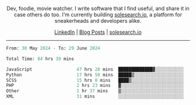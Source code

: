 <p align="center">Dev, foodie, movie watcher. I write software that I find useful, and share it in case others do too. I'm currently building <a href="https://solesearch.io">solesearch.io</a>, a platform for sneakerheads and developers alike.</p>
<p align="center">
  <a href="https://www.linkedin.com/in/peter-rauscher">LinkedIn</a>
  |
  <a href="https://dev.to/peterrauscher">Blog Posts</a>
  |
  <a href="https://solesearch.io">solesearch.io</a>
</p>
<hr/>
<!--START_SECTION:waka-->

```python
From: 30 May 2024 - To: 29 June 2024

Total Time: 84 hrs 39 mins

JavaScript                 47 hrs 28 mins  █████████████▓░░░░░░░░░░░   55.02 %
Python                     17 hrs 50 mins  █████▒░░░░░░░░░░░░░░░░░░░   20.69 %
SCSS                       15 hrs 8 mins   ████▒░░░░░░░░░░░░░░░░░░░░   17.54 %
PHP                        2 hrs 23 mins   ▓░░░░░░░░░░░░░░░░░░░░░░░░   02.78 %
Other                      1 hr 37 mins    ▒░░░░░░░░░░░░░░░░░░░░░░░░   01.89 %
XML                        31 mins         ░░░░░░░░░░░░░░░░░░░░░░░░░   00.60 %
```

<!--END_SECTION:waka-->
